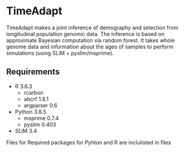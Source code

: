 # TimeAdapt

TimeAdapt makes a joint inference of demography and selection from longitudinal population genomic data. The inference is based on approximate Bayesian computation via random forest. It takes whole genome data and information about the ages of samples to perform simulations (using SLiM + pyslim/msprime).

## Requirements

- R 3.6.3
  - rcarbon
  - abcrf 1.8.1
  - argparser 0.6
- Python 3.8.5
  - msprime 0.7.4
  - pyslim 0.403
- SLiM 3.4

Files for Required packages for Pyhton and R are inclulisted in files
